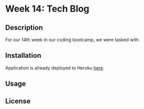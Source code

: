 # Week 14: Tech Blog

## Description

For our 14th week in our coding bootcamp, we were tasked with

## Installation 
 
Application is already deployed to Heroku [here]().

## Usage



## License